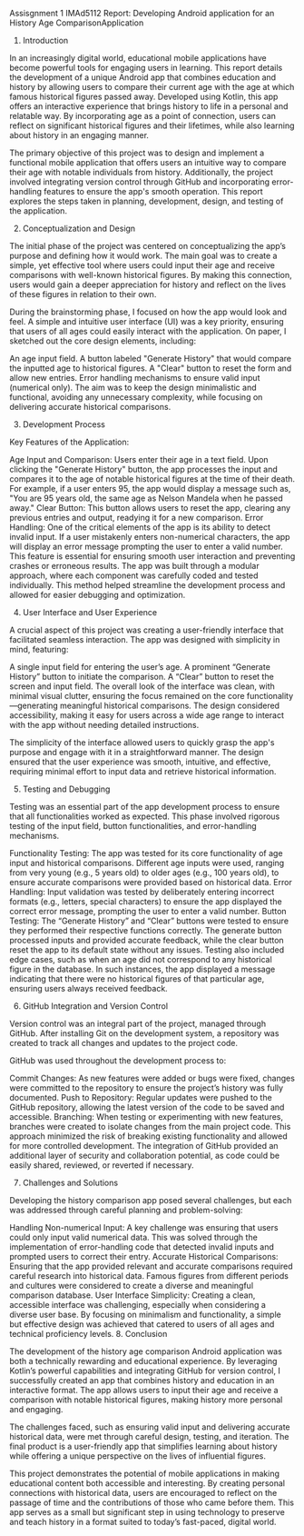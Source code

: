 Assisgnment 1 IMAd5112
Report: Developing Android application for an History Age ComparisonApplication 
1. Introduction

In an increasingly digital world, educational mobile applications have become powerful tools for engaging users in learning. This report details the development of a unique Android app that combines education and history by allowing users to compare their current age with the age at which famous historical figures passed away. Developed using Kotlin, this app offers an interactive experience that brings history to life in a personal and relatable way. By incorporating age as a point of connection, users can reflect on significant historical figures and their lifetimes, while also learning about history in an engaging manner.

The primary objective of this project was to design and implement a functional mobile application that offers users an intuitive way to compare their age with notable individuals from history. Additionally, the project involved integrating version control through GitHub and incorporating error-handling features to ensure the app's smooth operation. This report explores the steps taken in planning, development, design, and testing of the application.

2. Conceptualization and Design

The initial phase of the project was centered on conceptualizing the app’s purpose and defining how it would work. The main goal was to create a simple, yet effective tool where users could input their age and receive comparisons with well-known historical figures. By making this connection, users would gain a deeper appreciation for history and reflect on the lives of these figures in relation to their own.

During the brainstorming phase, I focused on how the app would look and feel. A simple and intuitive user interface (UI) was a key priority, ensuring that users of all ages could easily interact with the application. On paper, I sketched out the core design elements, including:

An age input field.
A button labeled "Generate History" that would compare the inputted age to historical figures.
A "Clear" button to reset the form and allow new entries.
Error handling mechanisms to ensure valid input (numerical only).
The aim was to keep the design minimalistic and functional, avoiding any unnecessary complexity, while focusing on delivering accurate historical comparisons. 


3. Development Process


Key Features of the Application:

Age Input and Comparison: Users enter their age in a text field. Upon clicking the "Generate History" button, the app processes the input and compares it to the age of notable historical figures at the time of their death. For example, if a user enters 95, the app would display a message such as, "You are 95 years old, the same age as Nelson Mandela when he passed away."
Clear Button: This button allows users to reset the app, clearing any previous entries and output, readying it for a new comparison.
Error Handling: One of the critical elements of the app is its ability to detect invalid input. If a user mistakenly enters non-numerical characters, the app will display an error message prompting the user to enter a valid number. This feature is essential for ensuring smooth user interaction and preventing crashes or erroneous results.
The app was built through a modular approach, where each component was carefully coded and tested individually. This method helped streamline the development process and allowed for easier debugging and optimization.

4. User Interface and User Experience

A crucial aspect of this project was creating a user-friendly interface that facilitated seamless interaction. The app was designed with simplicity in mind, featuring:

A single input field for entering the user’s age.
A prominent “Generate History” button to initiate the comparison.
A “Clear” button to reset the screen and input field.
The overall look of the interface was clean, with minimal visual clutter, ensuring the focus remained on the core functionality—generating meaningful historical comparisons. The design considered accessibility, making it easy for users across a wide age range to interact with the app without needing detailed instructions.

The simplicity of the interface allowed users to quickly grasp the app's purpose and engage with it in a straightforward manner. The design ensured that the user experience was smooth, intuitive, and effective, requiring minimal effort to input data and retrieve historical information.

5. Testing and Debugging

Testing was an essential part of the app development process to ensure that all functionalities worked as expected. This phase involved rigorous testing of the input field, button functionalities, and error-handling mechanisms.

Functionality Testing: The app was tested for its core functionality of age input and historical comparisons. Different age inputs were used, ranging from very young (e.g., 5 years old) to older ages (e.g., 100 years old), to ensure accurate comparisons were provided based on historical data.
Error Handling: Input validation was tested by deliberately entering incorrect formats (e.g., letters, special characters) to ensure the app displayed the correct error message, prompting the user to enter a valid number.
Button Testing: The “Generate History” and “Clear” buttons were tested to ensure they performed their respective functions correctly. The generate button processed inputs and provided accurate feedback, while the clear button reset the app to its default state without any issues.
Testing also included edge cases, such as when an age did not correspond to any historical figure in the database. In such instances, the app displayed a message indicating that there were no historical figures of that particular age, ensuring users always received feedback.

6. GitHub Integration and Version Control

Version control was an integral part of the project, managed through GitHub. After installing Git on the development system, a repository was created to track all changes and updates to the project code.

GitHub was used throughout the development process to:

Commit Changes: As new features were added or bugs were fixed, changes were committed to the repository to ensure the project’s history was fully documented.
Push to Repository: Regular updates were pushed to the GitHub repository, allowing the latest version of the code to be saved and accessible.
Branching: When testing or experimenting with new features, branches were created to isolate changes from the main project code. This approach minimized the risk of breaking existing functionality and allowed for more controlled development.
The integration of GitHub provided an additional layer of security and collaboration potential, as code could be easily shared, reviewed, or reverted if necessary.

7. Challenges and Solutions

Developing the history comparison app posed several challenges, but each was addressed through careful planning and problem-solving:

Handling Non-numerical Input: A key challenge was ensuring that users could only input valid numerical data. This was solved through the implementation of error-handling code that detected invalid inputs and prompted users to correct their entry.
Accurate Historical Comparisons: Ensuring that the app provided relevant and accurate comparisons required careful research into historical data. Famous figures from different periods and cultures were considered to create a diverse and meaningful comparison database.
User Interface Simplicity: Creating a clean, accessible interface was challenging, especially when considering a diverse user base. By focusing on minimalism and functionality, a simple but effective design was achieved that catered to users of all ages and technical proficiency levels.
8. Conclusion

The development of the history age comparison Android application was both a technically rewarding and educational experience. By leveraging Kotlin’s powerful capabilities and integrating GitHub for version control, I successfully created an app that combines history and education in an interactive format. The app allows users to input their age and receive a comparison with notable historical figures, making history more personal and engaging.

The challenges faced, such as ensuring valid input and delivering accurate historical data, were met through careful design, testing, and iteration. The final product is a user-friendly app that simplifies learning about history while offering a unique perspective on the lives of influential figures.

This project demonstrates the potential of mobile applications in making educational content both accessible and interesting. By creating personal connections with historical data, users are encouraged to reflect on the passage of time and the contributions of those who came before them. This app serves as a small but significant step in using technology to preserve and teach history in a format suited to today’s fast-paced, digital world.



